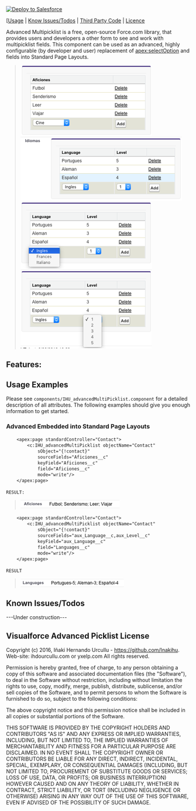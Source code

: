 <a href="https://githubsfdeploy.herokuapp.com?owner=inakihu&repo=visualforce-advanced-multipicklist">
  <img alt="Deploy to Salesforce"
       src="https://raw.githubusercontent.com/afawcett/githubsfdeploy/master/src/main/webapp/resources/img/deploy.png">
</a>

[[Usage](#usage-examples) | [Know Issues/Todos](#known-issuestodos) | [Third Party Code](#third-party-code) | [Licence](#visualforce-tablegrid-license)

Advanced Multipicklist is a free, open-source Force.com library, that provides users and developers a other form to see and work with multipicklist fields. 
This component can be used as an advanced, highly configurable (by developer and user) replacement of <apex:selectOption> and fields into Standard Page Layouts.

> ![Examples One Field.](https://github.com/Inakihu/visualforce-advanced-multipicklist/blob/master/resources/Only_One_Field.png)
> ![Examples One Field two Source Picklist Fields.](https://github.com/Inakihu/visualforce-advanced-multipicklist/blob/master/resources/One_Field_Two_Source_Picklist_Fields.png)
> ![Examples One Field two Source Picklist Fields Example 001.](https://github.com/Inakihu/visualforce-advanced-multipicklist/blob/master/resources/One_Field_Two_Picklist_example_01.png)
> ![Examples One Field two Source Picklist Fields Example 002.](https://github.com/Inakihu/visualforce-advanced-multipicklist/blob/master/resources/One_Field_Two_Picklist_example_02.png)

## Features: ##

## Usage Examples ##

Please see `components/IHU_advancedMultiPicklist.component` for a detailed description of all attributes. The following examples should give 
you enough information to get started.

### Advanced Embedded into Standard Page Layouts

        <apex:page standardController="Contact">
    		<c:IHU_advancedMultiPicklist objectName="Contact"
        		sObject="{!contact}"
        		sourceFields="Aficiones__c"
        		keyField="Aficiones__c" 
        		field="Aficiones__c" 
        		mode="write"/>
		</apex:page>

	RESULT:
> ![Result One Field.](https://github.com/Inakihu/visualforce-advanced-multipicklist/blob/master/resources/Only_One_Field_result.png)

		<apex:page standardController="Contact">
    		<c:IHU_advancedMultiPicklist objectName="Contact"
        		sObject="{!contact}"
        		sourceFields="aux_Language__c,aux_Level__c"
        		keyField="aux_Language__c" 
        		field="Languages__c" 
        		mode="write"/>
		</apex:page>

	RESULT
> ![Results Two Fields.](https://github.com/Inakihu/visualforce-advanced-multipicklist/blob/master/resources/One_Field_Two_Picklist_Result.png)

## Known Issues/Todos ##

---Under construction---

## Visualforce Advanced Picklist License ##

Copyright (c) 2016, Iñaki Hernando Urcullu - https://github.com/Inakihu. 
Web-site: ihdourcullu.com or yxelp.com
All rights reserved.

Permission is hereby granted, free of charge, to any person obtaining a
copy of this software and associated documentation files (the
"Software"), to deal in the Software without restriction, including
without limitation the rights to use, copy, modify, merge, publish,
distribute, sublicense, and/or sell copies of the Software, and to
permit persons to whom the Software is furnished to do so, subject to
the following conditions:

The above copyright notice and this permission notice shall be included
in all copies or substantial portions of the Software.

THIS SOFTWARE IS PROVIDED BY THE COPYRIGHT HOLDERS AND CONTRIBUTORS "AS IS" AND ANY EXPRESS OR IMPLIED
WARRANTIES, INCLUDING, BUT NOT LIMITED TO, THE IMPLIED WARRANTIES OF MERCHANTABILITY AND FITNESS FOR A
PARTICULAR PURPOSE ARE DISCLAIMED. IN NO EVENT SHALL THE COPYRIGHT OWNER OR CONTRIBUTORS BE LIABLE FOR
ANY DIRECT, INDIRECT, INCIDENTAL, SPECIAL, EXEMPLARY, OR CONSEQUENTIAL DAMAGES (INCLUDING, BUT NOT LIMITED
TO, PROCUREMENT OF SUBSTITUTE GOODS OR SERVICES; LOSS OF USE, DATA, OR PROFITS; OR BUSINESS INTERRUPTION)
HOWEVER CAUSED AND ON ANY THEORY OF LIABILITY, WHETHER IN CONTRACT, STRICT LIABILITY, OR TORT (INCLUDING
NEGLIGENCE OR OTHERWISE) ARISING IN ANY WAY OUT OF THE USE OF THIS SOFTWARE, EVEN IF ADVISED OF THE
POSSIBILITY OF SUCH DAMAGE.

